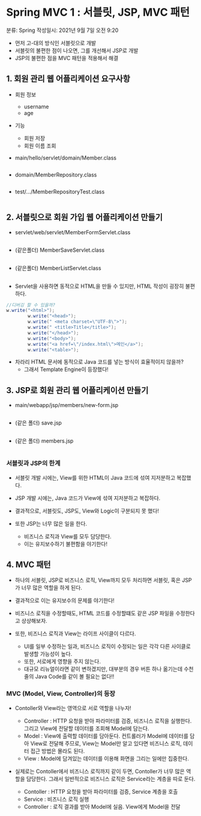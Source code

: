 # Spring MVC 1 : 서블릿, JSP, MVC 패턴

분류: Spring
작성일시: 2021년 9월 7일 오전 9:20

- 먼저 고-대의 방식인 서블릿으로 개발
- 서블릿의 불편한 점이 나오면, 그를 개선해서 JSP로 개발
- JSP의 불편한 점을 MVC 패턴을 적용해서 해결

## 1. 회원 관리 웹 어플리케이션 요구사항

- 회원 정보

  - username
  - age

- 기능

  - 회원 저장
  - 회원 이름 조회

- main/hello/servlet/domain/Member.class

```java

```

- domain/MemberRepository.class

```java

```

- test/.../MemberRepositoryTest.class

```java

```

## 2. 서블릿으로 회원 가입 웹 어플리케이션 만들기

- servlet/web/servlet/MemberFormServlet.class

```java

```

- (같은폴더) MemberSaveServlet.class

```java

```

- (같은폴더) MemberListServlet.class

```java

```

- Servlet을 사용하면 동적으로 HTML을 만들 수 있지만, HTML 작성이 굉장히 불편하다.

```java
//디버깅 할 수 있을까?
w.write("<html>");
        w.write("<head>");
        w.write(" <meta charset=\"UTF-8\">");
        w.write(" <title>Title</title>");
        w.write("</head>");
        w.write("<body>");
        w.write("<a href=\"/index.html\">메인</a>");
        w.write("<table>");
```

- 차라리 HTML 문서에 동적으로 Java 코드를 넣는 방식이 효율적이지 않을까?
  - 그래서 Template Engine이 등장했다!

## 3. JSP로 회원 관리 웹 어플리케이션 만들기

- main/webapp/jsp/members/new-form.jsp

```java

```

- (같은 폴더) save.jsp

```java

```

- (같은 폴더) members.jsp

```java

```

### 서블릿과 JSP의 한계

- 서블릿 개발 시에는, View를 위한 HTML이 Java 코드에 섞여 지저분하고 복잡했다.
- JSP 개발 시에는, Java 코드가 View에 섞여 지저분하고 복잡하다.
- 결과적으로, 서블릿도, JSP도, View와 Logic이 구분되지 못 했다!

- 또한 JSP는 너무 많은 일을 한다.
  - 비즈니스 로직과 View를 모두 담당한다.
  - 이는 유지보수하기 불편함을 야기한다!

## 4. MVC 패턴

- 하나의 서블릿, JSP로 비즈니스 로직, View까지 모두 처리하면 서블릿, 혹은 JSP가 너무 많은 역할을 하게 된다.
- 결과적으로 이는 유지보수의 문제를 야기한다!
- 비즈니스 로직을 수정할때도, HTML 코드를 수정할떄도 같은 JSP 파일을 수정한다고 상상해보자.

- 또한, 비즈니스 로직과 View는 라이프 사이클이 다르다.
  - UI를 일부 수정하는 일과, 비즈니스 로직이 수정되는 일은 각각 다른 사이클로 발생할 가능성이 높다.
  - 또한, 서로에게 영향을 주지 않는다.
  - 대규모 리뉴얼이라면 같이 변하겠지만, 대부분의 경우 버튼 하나 옮기는데 수천줄의 Java Code를 같이 볼 필요는 없다!!

### MVC (Model, View, Controller)의 등장

- Contoller와 View라는 영역으로 서로 역할을 나누자!

  - Controller : HTTP 요청을 받아 파라미터를 검증, 비즈니스 로직을 실행한다. 그리고 View에 전달할 데이터를 조회해 Model에 담는다.
  - Model : View에 출력할 데이터를 담아둔다. 컨트롤러가 Model에 데이터를 담아 View로 전달해 주므로, View는 Model만 알고 있다면 비즈니스 로직, 데이터 접근 방법은 몰라도 된다.
  - View : Model에 담겨있는 데이터를 이용해 화면을 그리는 일에만 집중한다.

- 실제로는 Contoller에서 비즈니스 로직까지 같이 두면, Contoller가 너무 많은 역할을 담당한다. 그래서 일반적으로 비즈니스 로직은 Service라는 계층을 따로 둔다.
  - Contoller : HTTP 요청을 받아 파라미터를 검증, Service 계층을 호출
  - Service : 비즈니스 로직 실행
  - Controller : 로직 결과를 받아 Model에 실음. View에게 Model을 전달
